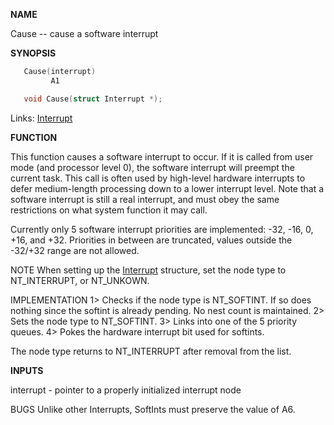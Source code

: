 
**NAME**

Cause -- cause a software interrupt

**SYNOPSIS**

```c
   Cause(interrupt)
         A1

   void Cause(struct Interrupt *);

```
Links: [Interrupt](_008C.md) 

**FUNCTION**

This function causes a software interrupt to occur.  If it is
called from user mode (and processor level 0), the software
interrupt will preempt the current task.  This call is often used
by high-level hardware interrupts to defer medium-length processing
down to a lower interrupt level.  Note that a software interrupt is
still a real interrupt, and must obey the same restrictions on what
system function it may call.

Currently only 5 software interrupt priorities are implemented:
-32, -16, 0, +16, and +32.  Priorities in between are truncated,
values outside the -32/+32 range are not allowed.

NOTE
When setting up the [Interrupt](_008C.md) structure, set the node type to
NT_INTERRUPT, or NT_UNKOWN.

IMPLEMENTATION
1&#062; Checks if the node type is NT_SOFTINT.  If so does nothing since
the softint is already pending.  No nest count is maintained.
2&#062; Sets the node type to NT_SOFTINT.
3&#062; Links into one of the 5 priority queues.
4&#062; Pokes the hardware interrupt bit used for softints.

The node type returns to NT_INTERRUPT after removal from the list.

**INPUTS**

interrupt - pointer to a properly initialized interrupt node

BUGS
Unlike other Interrupts, SoftInts must preserve the value of A6.
